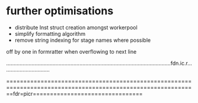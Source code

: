 # further optimisations
- distribute Inst struct creation amongst workerpool
- simplify formatting algorithm
- remove string indexing for stage names where possible


off by one in formratter when overflowing to next line

..............................................................................................................fdn.ic.r................................

==============================================================================================================fdr=picr================================